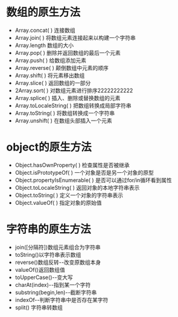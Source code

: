 # 数组的原生方法

- Array.concat( ) 连接数组
- Array.join( ) 将数组元素连接起来以构建一个字符串
- Array.length 数组的大小
- Array.pop( ) 删除并返回数组的最后一个元素
- Array.push( ) 给数组添加元素
- Array.reverse( ) 颠倒数组中元素的顺序
- Array.shift( ) 将元素移出数组
- Array.slice( ) 返回数组的一部分
- 2Array.sort( ) 对数组元素进行排序22222222222
- Array.splice( ) 插入、删除或替换数组的元素
- Array.toLocaleString( ) 把数组转换成局部字符串
- Array.toString( ) 将数组转换成一个字符串
- Array.unshift( ) 在数组头部插入一个元素

# object的原生方法

- Object.hasOwnProperty( ) 检查属性是否被继承
- Object.isPrototypeOf( ) 一个对象是否是另一个对象的原型
- Object.propertyIsEnumerable( ) 是否可以通过for/in循环看到属性
- Object.toLocaleString( ) 返回对象的本地字符串表示
- Object.toString( ) 定义一个对象的字符串表示
- Object.valueOf( ) 指定对象的原始值

# 字符串的原生方法

- join([分隔符])数组元素组合为字符串
- toString()以字符串表示数组
- reverse()数组反转--改变原数组本身
- valueOf()返回数组值
- toUpperCase()--变大写
- charAt(index)--指到某一个字符
- substring(begin,len)--截断字符串
- indexOf--判断字符串中是否存在某字符
- split() 字符串转数组